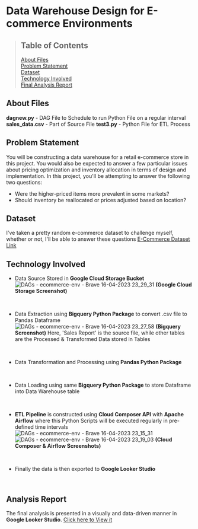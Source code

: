 # Data Warehouse Design for E-commerce Environments

>## Table of Contents
>[About Files](#about-files) <br />
>[Problem Statement](#problem-statement) <br />
>[Dataset](#dataset) <br />
>[Technology Involved](#technology-involved) <br />
>[Final Analysis Report](#analysis-report) <br />

## About Files
**dagnew.py** - DAG File to Schedule to run Python File on a regular interval
**sales_data.csv** - Part of Source File
**test3.py** - Python File for ETL Process

## Problem Statement
You will be constructing a data warehouse for a retail e-commerce store in this project. You would also be expected to answer a few particular issues about pricing optimization and inventory allocation in terms of design and implementation. In this project, you'll be attempting to answer the following two questions:
-	Were the higher-priced items more prevalent in some markets?
-	Should inventory be reallocated or prices adjusted based on location?

## Dataset
I've taken a pretty random e-commerce dataset to challenge myself, whether or not, I'll be able to answer these questions
[E-Commerce Dataset Link](https://www.kaggle.com/datasets/thedevastator/unlock-profits-with-e-commerce-sales-data)

## Technology Involved
* Data Source Stored in **Google Cloud Storage Bucket**
![DAGs - ecommerce-env - Brave 16-04-2023 23_29_31](https://user-images.githubusercontent.com/78255808/232334610-cbbeb704-d1d3-42e4-a375-f4eda2edbd14.png)
__(Google Cloud Storage Screenshot)__
<br />

* Data Extraction using **Bigquery Python Package** to convert .csv file to Pandas Dataframe
![DAGs - ecommerce-env - Brave 16-04-2023 23_27_58](https://user-images.githubusercontent.com/78255808/232334731-4c5c5634-93b5-47e2-a843-cb62783b83d3.png)
__(Bigquery Screenshot)__
Here, 'Sales Report' is the source file, while other tables are the Processed & Transformed Data stored in Tables
<br />

* Data Transformation and Processing using **Pandas Python Package**
<br />

* Data Loading using same **Bigquery Python Package** to store Dataframe into Data Warehouse table
<br />

* **ETL Pipeline** is constructed using **Cloud Composer API** with **Apache Airflow** where this Python Scripts will be executed regularly in pre-defined time intervals
![DAGs - ecommerce-env - Brave 16-04-2023 23_15_31](https://user-images.githubusercontent.com/78255808/232334908-cde540d4-17d0-4571-afad-d8d0d9d51dd0.png)
![DAGs - ecommerce-env - Brave 16-04-2023 23_19_03](https://user-images.githubusercontent.com/78255808/232334917-7a3aca5b-a179-4a8c-9510-94498d5e33fa.png)
__(Cloud Composer & Airflow Screenshots)__
<br />

* Finally the data is then exported to **Google Looker Studio**
<br />

## Analysis Report
The final analysis is presented in a visually and data-driven manner in **Google Looker Studio**. [Click here to View it](https://lookerstudio.google.com/reporting/aa8d500e-b262-449d-9fba-e0d5b591d7d0)

